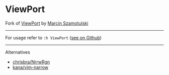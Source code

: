 # ViewPort

Fork of [ViewPort](https://www.vim.org/scripts/script.php?script_id=4296) by [Marcin Szamotulski](https://www.vim.org/account/profile.php?user_id=18896)

---

For usage refer to `:h ViewPort` ([see on Github](https://github.com/Jorengarenar/ViewPort/blob/master/doc/viewport.txt))

---

Alternatives
  * [chrisbra/NrrwRgn](https://github.com/chrisbra/nrrwrgn)
  * [kana/vim-narrow](https://github.com/kana/vim-narrow)
